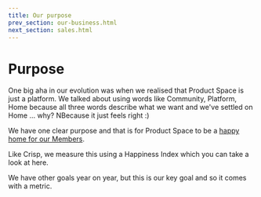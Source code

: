 ```yaml
---
title: Our purpose
prev_section: our-business.html
next_section: sales.html
---
```


Purpose
=======

One big aha in our evolution was when we realised that Product Space is just a platform. We talked about using words like Community, Platform, Home because all three words describe what we want and we've settled on Home ... why? NBecause it just feels right :)

We have one clear purpose and that is for Product Space to be a [happy home for our Members](what-is-crisp.html).

Like Crisp, we measure this using a Happiness Index which you can take a look at here. 

We have other goals year on year, but this is our key goal and so it comes with a metric.



